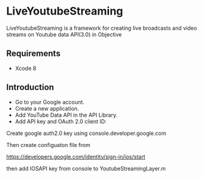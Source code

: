# LiveYoutubeStreaming

LiveYoutubeStreaming is a framework for creating live broadcasts and video streams on Youtube data API(3.0) in Objective 

## Requirements

- Xcode 8

## Introduction

- Go to your Google account.
- Create a new application.
- Add YouTube Data API in the API Library.  
- Add API key and OAuth 2.0 client ID:

Create google auth2.0 key using console.developer.google.com

Then create configuaton file from

https://developers.google.com/identity/sign-in/ios/start

then add IOSAPI key from console to  YoutubeStreamingLayer.m

